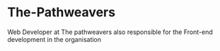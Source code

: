 # The-Pathweavers
Web Developer at The pathweavers also responsible for the Front-end development in the organisation
